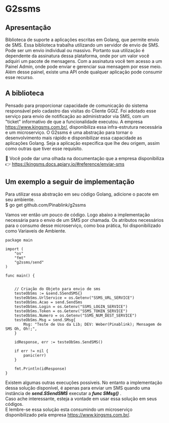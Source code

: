 # G2ssms

## Apresentação
Biblioteca de suporte a aplicações escritas em Golang, que permite envio de SMS. Essa biblioteca trabalha utilizando um servidor de envio de SMS. Pode ser um envio individual ou massivo. Portanto sua utilização é dependente da assinatura dessa plataforma, onde por um valor você adquiri um pacote de mensagens. Com a assinatura você tem acesso a um Painel Admin, onde pode enviar e gerenciar sua mensagem por esse meio. Além desse painel, existe uma API onde qualquer aplicação pode consumir esse recurso.  

## A biblioteca
Pensado para proporcionar capacidade de comunicação do sistema responsável pelo cadastro das visitas do Cliente GGIZ. Foi adotado esse serviço para envio de notificação ao administrador via SMS, com um "ticket" informativo de que a funcionalidade executou. A empresa https://www.kingsms.com.br/, disponibiliza essa infra-estrutura necessária e um microserviço. O G2ssms é uma abstração para tornar o desenvolvimento mais rápido e disponibilizar essa capacidade as aplicações Golang. Seja a aplicação especifica que lhe deu origem, assim como outras que tiver esse requisito.

👀 Você pode dar uma olhada na documentação que a empresa disponibiliza 👉 https://kingsms.docs.apiary.io/#reference/enviar-sms


## Um exemplo a seguir de implementação
Para utilizar essa abstração em seu código Golang, adicione o pacote em seu ambiente.
<br>
$ go get github.com/Pinablink/g2ssms

Vamos ver então um pouco de código. Logo abaixo a implementação necessária para o envio de um SMS por chamada. Os atributos necessários para o consumo desse microserviço, como boa prática, foi disponibilizado como Variaveis de Ambiente.

```
package main

import (
	"os"
	"fmt"
    "g2ssms/send"  
)

func main() {
    
	
	// Criação do Objeto para envio de sms
	testeObSms := &send.SSendSMS{}
	testeObSms.UrlService = os.Getenv("SSMS_URL_SERVICE")
	testeObSms.Acao = send.SendSms
	testeObSms.Login = os.Getenv("SSMS_LOGIN_SERVICE")
	testeObSms.Token = os.Getenv("SSMS_TOKEN_SERVICE")
	testeObSms.Numero = os.Getenv("SSMS_NUM_DEST_SERVICE")
	testeObSms.Msg = send.SMsg{
		Msg: "Teste de Uso da Lib; DEV: Weber(Pinablink); Mensagem de SMS Oh, Oh!;",
	}

	idResponse, err := testeObSms.SendSMS()

	if err != nil {
		panic(err)
	}

	fmt.Println(idResponse)
}

```
Existem algumas outras execuções possiveis. No entanto a implementação dessa solução disponível, é apenas para enviar um SMS quando uma instância de ***send.SSendSMS*** executar a ***func SMsg()*** .
<br>
Caso ache interessante, esteja a vontade em usar essa solução em seus códigos. 
<br>
E lembre-se essa solução esta consumindo um microserviço disponibilizado pela empresa https://www.kingsms.com.br/.
<br>
